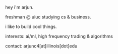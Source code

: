 hey i'm arjun.

freshman @ uiuc studying cs & business.

i like to build cool things.

interests: ai/ml, high frequency trading & algorithms

contact: arjunc4[at]illinois[dot]edu 

<!---
lehendo/lehendo is a ✨ special ✨ repository because its `README.md` (this file) appears on your GitHub profile.
You can click the Preview link to take a look at your changes.
--->
